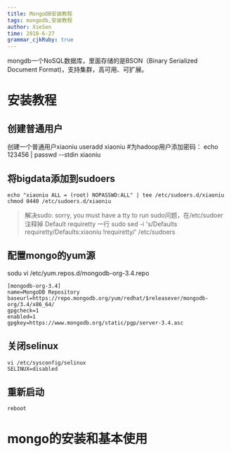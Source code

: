 ```yaml
---
title: MongoDB安装教程
tags: mongodb,安装教程
author: XieSen
time: 2018-6-27 
grammar_cjkRuby: true
---
```


mongdb一个NoSQL数据库，里面存储的是BSON（Binary Serialized Document Format)，支持集群，高可用、可扩展。

# 安装教程
## 创建普通用户

创建一个普通用户xiaoniu
useradd xiaoniu
#为hadoop用户添加密码：
echo 123456 | passwd --stdin xiaoniu

## 将bigdata添加到sudoers

``` shell
echo "xiaoniu ALL = (root) NOPASSWD:ALL" | tee /etc/sudoers.d/xiaoniu
chmod 0440 /etc/sudoers.d/xiaoniu
```


> 解决sudo: sorry, you must have a tty to run sudo问题，在/etc/sudoer注释掉 Default requiretty 一行
sudo sed -i 's/Defaults    requiretty/Defaults:xiaoniu !requiretty/' /etc/sudoers

## 配置mongo的yum源
sodu vi /etc/yum.repos.d/mongodb-org-3.4.repo

``` shell
[mongodb-org-3.4]
name=MongoDB Repository
baseurl=https://repo.mongodb.org/yum/redhat/$releasever/mongodb-org/3.4/x86_64/
gpgcheck=1
enabled=1
gpgkey=https://www.mongodb.org/static/pgp/server-3.4.asc
```

## 关闭selinux

``` shell
vi /etc/sysconfig/selinux 
SELINUX=disabled
```
## 重新启动

``` shell
reboot
```
# mongo的安装和基本使用

